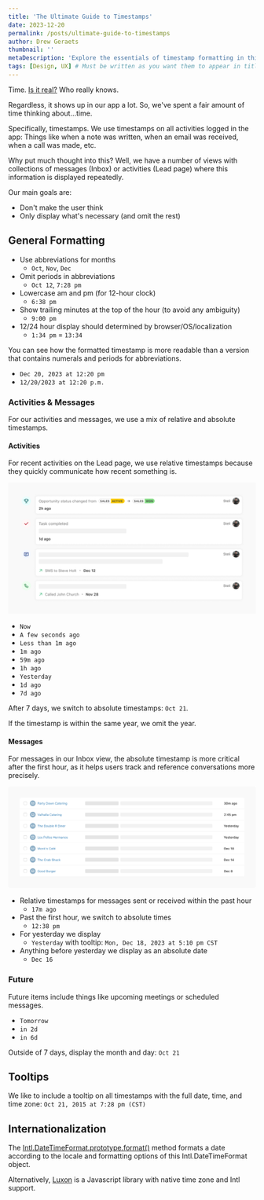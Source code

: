 ```yaml
---
title: 'The Ultimate Guide to Timestamps'
date: 2023-12-20
permalink: /posts/ultimate-guide-to-timestamps
author: Drew Geraets
thumbnail: ''
metaDescription: 'Explore the essentials of timestamp formatting in this ultimate guide. Learn about displaying time in apps with a focus on user experience, including relative vs. absolute timestamps and internationalization.'
tags: [Design, UX] # Must be written as you want them to appear in titles
---
```


Time. [Is it real?](https://www.youtube.com/watch?v=qf_OGB6zazU) Who really knows.

Regardless, it shows up in our app a lot. So, we've spent a fair amount of time thinking about...time. 

Specifically, timestamps. We use timestamps on all activities logged in the app: Things like when a note was written, when an email was received, when a call was made, etc.

Why put much thought into this? Well, we have a number of views with collections of messages (Inbox) or activities (Lead page) where this information is displayed repeatedly.

Our main goals are:
- Don't make the user think
- Only display what's necessary (and omit the rest)


## General Formatting
- Use abbreviations for months
  - `Oct`, `Nov`, `Dec`
- Omit periods in abbreviations
  - `Oct 12`,  `7:28 pm`
- Lowercase am and pm (for 12-hour clock)
  -  `6:38 pm`
- Show trailing minutes at the top of the hour (to avoid any ambiguity)
  -  `9:00 pm`
- 12/24 hour display should determined by browser/OS/localization
  - `1:34 pm` = `13:34`

You can see how the formatted timestamp is more readable than a version that contains numerals and periods for abbreviations.
- `Dec 20, 2023 at 12:20 pm`
- `12/20/2023 at 12:20 p.m.`

### Activities & Messages
For our activities and messages, we use a mix of relative and absolute timestamps. 

#### Activities

For recent activities on the Lead page, we use relative timestamps because they quickly communicate how recent something is.

![Activity Feed in Close](./activity-feed.png) 

- `Now`
- `A few seconds ago`
- `Less than 1m ago`
- `1m ago`
- `59m ago`
- `1h ago`
- `Yesterday`
- `1d ago`
- `7d ago`

After 7 days, we switch to absolute timestamps: `Oct 21`. 

If the timestamp is within the same year, we omit the year.

#### Messages

For messages in our Inbox view, the absolute timestamp is more critical after the first hour, as it helps users track and reference conversations more precisely.

![Inbox in Close](./inbox.png) 

- Relative timestamps for messages sent or received within the past hour
  - `17m ago`
- Past the first hour, we switch to absolute times
  - `12:38 pm`
- For yesterday we display
  - `Yesterday` with tooltip: `Mon, Dec 18, 2023 at 5:10 pm CST`
- Anything before yesterday we display as an absolute date
  - `Dec 16`

### Future 

Future items include things like upcoming meetings or scheduled messages.

- `Tomorrow`
- `in 2d`
- `in 6d`

Outside of 7 days, display the month and day: `Oct 21`


## Tooltips

We like to include a tooltip on all timestamps with the full date, time, and time zone: `Oct 21, 2015 at 7:28 pm (CST)`


## Internationalization

The [Intl.DateTimeFormat.prototype.format()](https://developer.mozilla.org/en-US/docs/Web/JavaScript/Reference/Global_Objects/Intl/DateTimeFormat/format) method formats a date according to the locale and formatting options of this Intl.DateTimeFormat object.

Alternatively, [Luxon](https://moment.github.io/luxon/#/) is a Javascript library with native time zone and Intl support.